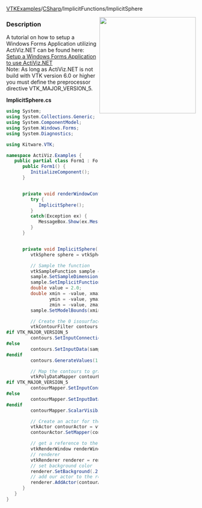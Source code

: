 [VTKExamples](/home/)/[CSharp](/CSharp)/ImplicitFunctions/ImplicitSphere

<img align="right" src="https://github.com/lorensen/VTKExamples/blob/gh-pages/Testing/Baseline/ImplicitFunctions/TestImplicitSphere.png?raw=true" width="256" />

### Description
A tutorial on how to setup a Windows Forms Application utilizing ActiViz.NET can be found here: [Setup a Windows Forms Application to use ActiViz.NET](http://www.vtk.org/Wiki/VTK/CSharp/ActiViz.NET)<br />
Note: As long as ActiViz.NET is not build with VTK version 6.0 or higher you must define the preprocessor directive VTK_MAJOR_VERSION_5.

**ImplicitSphere.cs**
```csharp
using System;
using System.Collections.Generic;
using System.ComponentModel;
using System.Windows.Forms;
using System.Diagnostics;

using Kitware.VTK;

namespace ActiViz.Examples {
   public partial class Form1 : Form {
      public Form1() {
         InitializeComponent();
      }


      private void renderWindowControl1_Load(object sender, EventArgs e) {
         try {
            ImplicitSphere();
         }
         catch(Exception ex) {
            MessageBox.Show(ex.Message, "Exception", MessageBoxButtons.OK);
         }
      }


      private void ImplicitSphere() {
         vtkSphere sphere = vtkSphere.New();

         // Sample the function
         vtkSampleFunction sample = vtkSampleFunction.New();
         sample.SetSampleDimensions(50, 50, 50);
         sample.SetImplicitFunction(sphere);
         double value = 2.0;
         double xmin = -value, xmax = value,
                ymin = -value, ymax = value,
                zmin = -value, zmax = value;
         sample.SetModelBounds(xmin, xmax, ymin, ymax, zmin, zmax);

         // Create the 0 isosurface
         vtkContourFilter contours = vtkContourFilter.New();
#if VTK_MAJOR_VERSION_5
         contours.SetInputConnection(sample.GetOutputPort());
#else
         contours.SetInputData(sample);
#endif
         contours.GenerateValues(1, 1, 1);

         // Map the contours to graphical primitives
         vtkPolyDataMapper contourMapper = vtkPolyDataMapper.New();
#if VTK_MAJOR_VERSION_5
         contourMapper.SetInputConnection(contours.GetOutputPort());
#else
         contourMapper.SetInputData(contours);
#endif
         contourMapper.ScalarVisibilityOff();

         // Create an actor for the contours
         vtkActor contourActor = vtkActor.New();
         contourActor.SetMapper(contourMapper);

         // get a reference to the renderwindow of our renderWindowControl1
         vtkRenderWindow renderWindow = renderWindowControl1.RenderWindow;
         // renderer
         vtkRenderer renderer = renderWindow.GetRenderers().GetFirstRenderer();
         // set background color
         renderer.SetBackground(.2, .3, .4);
         // add our actor to the renderer
         renderer.AddActor(contourActor);
      }
   }
}
```
